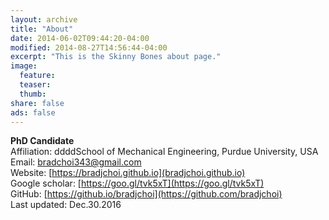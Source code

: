 ```yaml
---
layout: archive
title: "About"
date: 2014-06-02T09:44:20-04:00
modified: 2014-08-27T14:56:44-04:00
excerpt: "This is the Skinny Bones about page."
image:
  feature:
  teaser:
  thumb:
share: false
ads: false
---
```


**PhD Candidate**   
Affiliation: ddddSchool of Mechanical Engineering, Purdue University, USA  
Email: bradchoi343@gmail.com  
Website: [https://bradjchoi.github.io](bradjchoi.github.io)    
Google scholar: [https://goo.gl/tvk5xT](https://goo.gl/tvk5xT)   
GitHub: [https://github.io/bradjchoi](https://github.com/bradjchoi)   
Last updated: Dec.30.2016  

